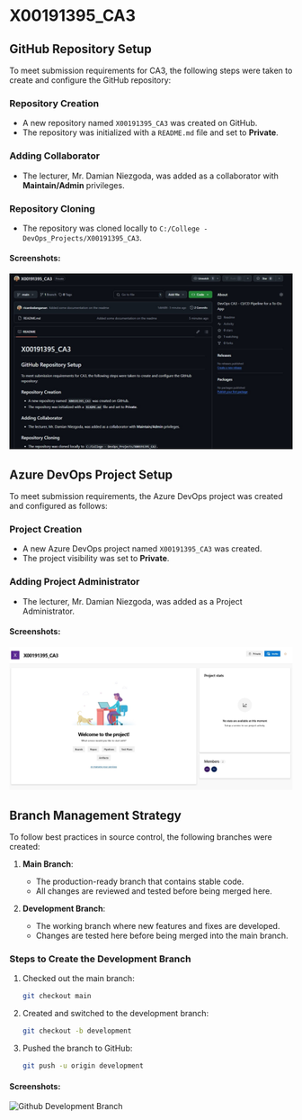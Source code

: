 # X00191395_CA3
## GitHub Repository Setup

To meet submission requirements for CA3, the following steps were taken to create and configure the GitHub repository:

### Repository Creation
- A new repository named `X00191395_CA3` was created on GitHub.
- The repository was initialized with a `README.md` file and set to **Private**.

### Adding Collaborator
- The lecturer, Mr. Damian Niezgoda, was added as a collaborator with **Maintain/Admin** privileges.

### Repository Cloning
- The repository was cloned locally to `C:/College - DevOps_Projects/X00191395_CA3`.

#### Screenshots:
![GitHub Repository Screenshot](images/Github-repo-page.jpg)

## Azure DevOps Project Setup

To meet submission requirements, the Azure DevOps project was created and configured as follows:

### Project Creation
- A new Azure DevOps project named `X00191395_CA3` was created.
- The project visibility was set to **Private**.

### Adding Project Administrator
- The lecturer, Mr. Damian Niezgoda, was added as a Project Administrator.

#### Screenshots:
![Azure DevOps Project Screenshot](images/Azure-creation-page.jpg)

## Branch Management Strategy

To follow best practices in source control, the following branches were created:

1. **Main Branch**:
   - The production-ready branch that contains stable code.
   - All changes are reviewed and tested before being merged here.

2. **Development Branch**:
   - The working branch where new features and fixes are developed.
   - Changes are tested here before being merged into the main branch.

### Steps to Create the Development Branch
1. Checked out the main branch:
   ```bash
   git checkout main

2. Created and switched to the development branch:
   ```bash
   git checkout -b development

3. Pushed the branch to GitHub:
   ```bash
   git push -u origin development

#### Screenshots:
![Github Development Branch](images/Github-development-branch.jpg)
